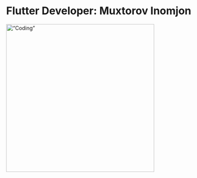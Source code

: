 # Flutter Developer: Muxtorov Inomjon


  <img alt=“Coding” align=“center” src="https://media.giphy.com/media/S9RKaj4E4dhWvKfMHf/giphy.gif" width="400">
